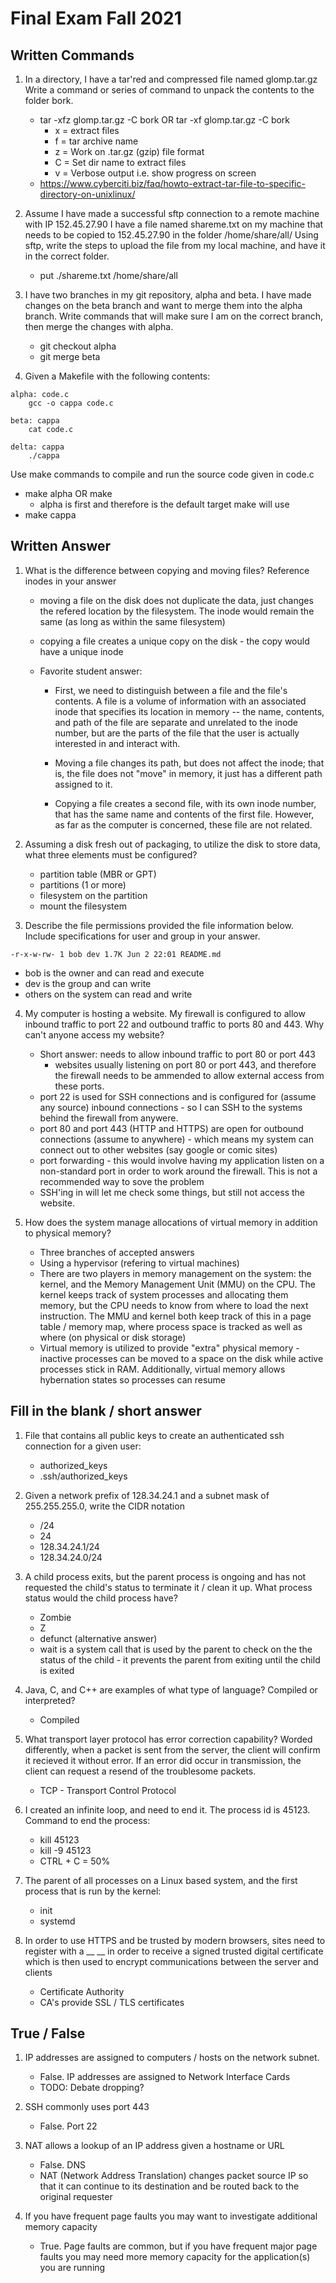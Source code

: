 # Final Exam Fall 2021

## Written Commands

1. In a directory, I have a tar'red and compressed file named glomp.tar.gz
   Write a command or series of command to unpack the contents to the folder bork.

   - tar -xfz glomp.tar.gz -C bork OR tar -xf glomp.tar.gz -C bork
     - x = extract files
     - f = tar archive name
     - z = Work on .tar.gz (gzip) file format
     - C = Set dir name to extract files
     - v = Verbose output i.e. show progress on screen
   - https://www.cyberciti.biz/faq/howto-extract-tar-file-to-specific-directory-on-unixlinux/

2. Assume I have made a successful sftp connection to a remote machine with IP 152.45.27.90
   I have a file named shareme.txt on my machine that needs to be copied to 152.45.27.90 in the folder /home/share/all/
   Using sftp, write the steps to upload the file from my local machine, and have it in the correct folder.

   - put ./shareme.txt /home/share/all

3. I have two branches in my git repository, alpha and beta. I have made changes on the beta branch and want to merge them into the alpha branch. Write commands that will make sure I am on the correct branch, then merge the changes with alpha.

   - git checkout alpha
   - git merge beta

4. Given a Makefile with the following contents:

```
alpha: code.c
    gcc -o cappa code.c

beta: cappa
    cat code.c

delta: cappa
    ./cappa
```

Use make commands to compile and run the source code given in code.c

- make alpha OR make
  - alpha is first and therefore is the default target make will use
- make cappa

## Written Answer

1. What is the difference between copying and moving files? Reference inodes in your answer

   - moving a file on the disk does not duplicate the data, just changes the refered location by the filesystem. The inode would remain the same (as long as within the same filesystem)
   - copying a file creates a unique copy on the disk - the copy would have a unique inode
   - Favorite student answer:

     - First, we need to distinguish between a file and the file's contents. A file is a volume of information with an associated inode that specifies its location in memory -- the name, contents, and path of the file are separate and unrelated to the inode number, but are the parts of the file that the user is actually interested in and interact with.

     - Moving a file changes its path, but does not affect the inode; that is, the file does not "move" in memory, it just has a different path assigned to it.

     - Copying a file creates a second file, with its own inode number, that has the same name and contents of the first file. However, as far as the computer is concerned, these file are not related.

2. Assuming a disk fresh out of packaging, to utilize the disk to store data, what three elements must be configured?

   - partition table (MBR or GPT)
   - partitions (1 or more)
   - filesystem on the partition
   - mount the filesystem

3. Describe the file permissions provided the file information below. Include specifications for user and group in your answer.

```
-r-x-w-rw- 1 bob dev 1.7K Jun 2 22:01 README.md
```

- bob is the owner and can read and execute
- dev is the group and can write
- others on the system can read and write

4. My computer is hosting a website. My firewall is configured to allow inbound traffic to port 22 and outbound traffic to ports 80 and 443. Why can't anyone access my website?

   - Short answer: needs to allow inbound traffic to port 80 or port 443
     - websites usually listening on port 80 or port 443, and therefore the firewall needs to be ammended to allow external access from these ports.
   - port 22 is used for SSH connections and is configured for (assume any source) inbound connections - so I can SSH to the systems behind the firewall from anywere.
   - port 80 and port 443 (HTTP and HTTPS) are open for outbound connections (assume to anywhere) - which means my system can connect out to other websites (say google or comic sites)
   - port forwarding - this would involve having my application listen on a non-standard port in order to work around the firewall. This is not a recommended way to sove the problem
   - SSH'ing in will let me check some things, but still not access the website.

5. How does the system manage allocations of virtual memory in addition to physical memory?
   - Three branches of accepted answers
   - Using a hypervisor (refering to virtual machines)
   - There are two players in memory management on the system: the kernel, and the Memory Management Unit (MMU) on the CPU. The kernel keeps track of system processes and allocating them memory, but the CPU needs to know from where to load the next instruction. The MMU and kernel both keep track of this in a page table / memory map, where process space is tracked as well as where (on physical or disk storage)
   - Virtual memory is utilized to provide "extra" physical memory - inactive processes can be moved to a space on the disk while active processes stick in RAM. Additionally, virtual memory allows hybernation states so processes can resume

## Fill in the blank / short answer

1. File that contains all public keys to create an authenticated ssh connection for a given user:

   - authorized_keys
   - .ssh/authorized_keys

2. Given a network prefix of 128.34.24.1 and a subnet mask of 255.255.255.0, write the CIDR notation

   - /24
   - 24
   - 128.34.24.1/24
   - 128.34.24.0/24

3. A child process exits, but the parent process is ongoing and has not requested the child's status to terminate it / clean it up. What process status would the child process have?

   - Zombie
   - Z
   - defunct (alternative answer)
   - wait is a system call that is used by the parent to check on the the status of the child - it prevents the parent from exiting until the child is exited

4. Java, C, and C++ are examples of what type of language? Compiled or interpreted?

   - Compiled

5. What transport layer protocol has error correction capability? Worded differently, when a packet is sent from the server, the client will confirm it recieved it without error. If an error did occur in transmission, the client can request a resend of the troublesome packets.

   - TCP - Transport Control Protocol

6. I created an infinite loop, and need to end it. The process id is 45123. Command to end the process:

   - kill 45123
   - kill -9 45123
   - CTRL + C = 50%

7. The parent of all processes on a Linux based system, and the first process that is run by the kernel:

   - init
   - systemd

8. In order to use HTTPS and be trusted by modern browsers, sites need to register with a \_\_ \_\_ in order to receive a signed trusted digital certificate which is then used to encrypt communications between the server and clients
   - Certificate Authority
   - CA's provide SSL / TLS certificates

## True / False

1. IP addresses are assigned to computers / hosts on the network subnet.

   - False. IP addresses are assigned to Network Interface Cards
   - TODO: Debate dropping?

2. SSH commonly uses port 443

   - False. Port 22

3. NAT allows a lookup of an IP address given a hostname or URL

   - False. DNS
   - NAT (Network Address Translation) changes packet source IP so that it can continue to its destination and be routed back to the original requester

4. If you have frequent page faults you may want to investigate additional memory capacity
   - True. Page faults are common, but if you have frequent major page faults you may need more memory capacity for the application(s) you are running
